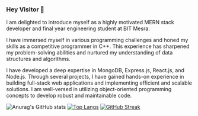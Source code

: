 ### Hey Visitor 👋

I am delighted to introduce myself as a highly motivated MERN stack developer and final year engineering student at BIT Mesra. 

I have immersed myself in various programming challenges and honed my skills as a competitive programmer in C++. This experience has sharpened my problem-solving abilities and nurtured my understanding of data structures and algorithms.  

I have developed a deep expertise in MongoDB, Express.js, React.js, and Node.js. Through several projects, I have gained hands-on experience in building full-stack web applications and implementing efficient and scalable solutions. I am well-versed in utilizing object-oriented programming concepts to develop robust and maintainable code. 

<!--
<h3 align="left">Connect with me:</h3>
<p align="left">
[<img align="center" src="https://cdn.jsdelivr.net/npm/simple-icons@3.0.1/icons/linkedin.svg" alt="" height="30" width="40" />](https://www.linkedin.com/in/bhavy-jaiswal-2b6004139/)
[<img align="center" src="https://cdn.jsdelivr.net/npm/simple-icons@3.0.1/icons/leetcode.svg" alt="" height="30" width="40" />](https://leetcode.com/bhavy02/)
[<img align="center" src="https://cdn.jsdelivr.net/npm/simple-icons@3.0.1/icons/codechef.svg" alt="" height="30" width="40" />](https://www.codechef.com/users/bhavy007)
</p>
-->

![Anurag's GitHub stats](https://github-readme-stats.vercel.app/api?username=bhavy00&show_icons=true&theme=radical&count_private=true) 
[![Top Langs](https://github-readme-stats.vercel.app/api/top-langs/?username=bhavy00&layout=compact)](https://github.com/anuraghazra/github-readme-stats)
[![GitHub Streak](https://github-readme-streak-stats.herokuapp.com?user=bhavy00&theme=radical)](https://git.io/streak-stats)

<!--
**bhavy00/bhavy00** is a ✨ _special_ ✨ repository because its `README.md` (this file) appears on your GitHub profile.

Here are some ideas to get you started:

- 🔭 I’m currently working on ...
- 🌱 I’m currently learning ...
- 👯 I’m looking to collaborate on ...
- 🤔 I’m looking for help with ...
- 💬 Ask me about ...
- 📫 How to reach me: ...
- 😄 Pronouns: ...
- ⚡ Fun fact: ...
-->
